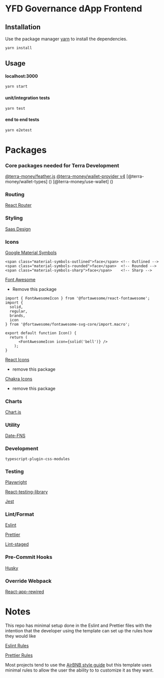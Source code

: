 # YFD Governance dApp Frontend

## Installation

Use the package manager [yarn](https://yarnpkg.com/) to install the dependencies.

```bash
yarn install
```

## Usage

#### localhost:3000

```typescript
yarn start
```

#### unit/integration tests

```typescript
yarn test
```

#### end to end tests

```typescript
yarn e2etest
```

# Packages

### Core packages needed for Terra Development

[@terra-money/feather.js](https://terra-money.github.io/feather.js/)
[@terra-money/wallet-provider v4](https://github.com/terra-money/wallet-provider)
[@terra-money/wallet-types] ()
[@terra-money/use-wallet] ()

### Routing

[React Router](https://reactrouter.com/)

### Styling

[Saas Design](https://saas-ui.dev/)

### Icons

[Google Material Symbols](https://fonts.google.com/icons)
```
<span class="material-symbols-outlined">face</span> <!-- Outlined -->
<span class="material-symbols-rounded">face</span>  <!-- Rounded -->
<span class="material-symbols-sharp">face</span>    <!-- Sharp -->
```

[Font Awesome](https://fontawesome.com/search?o=r&m=free)
* Remove this package
```
import { FontAwesomeIcon } from '@fortawesome/react-fontawesome';
import {
  solid,
  regular,
  brands,
  icon
} from '@fortawesome/fontawesome-svg-core/import.macro';

export default function Icon() {
  return (
      <FontAwesomeIcon icon={solid('bell')} />
    );
}
```

[React Icons](https://react-icons.github.io/react-icons)
* remove this package

[Chakra Icons](https://chakra-ui.com/docs/components/icon)
* remove this package

### Charts

[Chart.js](https://www.chartjs.org/)

### Utility

[Date-FNS](https://date-fns.org/)

### Development
`typescript-plugin-css-modules`

### Testing

[Playwright](https://playwright.dev/)

[React-testing-library](https://testing-library.com/docs/react-testing-library/intro)

[Jest](https://jestjs.io/)

### Lint/Format

[Eslint](https://eslint.org/)

[Prettier](https://prettier.io/)

[Lint-staged](https://github.com/okonet/lint-staged)

### Pre-Commit Hooks

[Husky](https://typicode.github.io/husky/#/)

### Override Webpack

[React-app-rewired](https://github.com/timarney/react-app-rewired)

# Notes

This repo has minimal setup done in the Eslint and Prettier files with the intention that the developer using the template can set up the rules how they would like

[Eslint Rules](https://eslint.org/docs/developer-guide/working-with-rules)

[Prettier Rules](https://prettier.io/docs/en/options.html)

Most projects tend to use the [AirBNB style guide](https://github.com/airbnb/javascript) but this template uses minimal rules to allow the user the ability to to customize it as they want.
